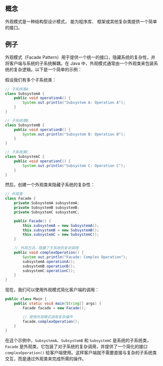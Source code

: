 ## 概念
外观模式是一种结构型设计模式， 能为程序库、 框架或其他复杂类提供一个简单的接口。

## 例子
外观模式（Facade Pattern）用于提供一个统一的接口，隐藏系统的复杂性，并将客户端与系统的子系统解耦。在 Java 中，外观模式通常由一个外观类来包装系统的复杂逻辑。以下是一个简单的示例：

假设我们有多个子系统类：

```java
// 子系统类A
class SubsystemA {
    public void operationA() {
        System.out.println("Subsystem A: Operation A");
    }
}

// 子系统类B
class SubsystemB {
    public void operationB() {
        System.out.println("Subsystem B: Operation B");
    }
}

// 子系统类C
class SubsystemC {
    public void operationC() {
        System.out.println("Subsystem C: Operation C");
    }
}
```

然后，创建一个外观类来隐藏子系统的复杂性：

```java
// 外观类
class Facade {
    private SubsystemA subsystemA;
    private SubsystemB subsystemB;
    private SubsystemC subsystemC;

    public Facade() {
        this.subsystemA = new SubsystemA();
        this.subsystemB = new SubsystemB();
        this.subsystemC = new SubsystemC();
    }

    // 外观方法，隐藏了子系统的复杂调用
    public void complexOperation() {
        System.out.println("Facade: Complex Operation");
        subsystemA.operationA();
        subsystemB.operationB();
        subsystemC.operationC();
    }
}
```

现在，我们可以使用外观模式简化客户端的调用：

```java
public class Main {
    public static void main(String[] args) {
        Facade facade = new Facade();

        // 使用外观模式调用复杂操作
        facade.complexOperation();
    }
}
```

在这个示例中，`SubsystemA`、`SubsystemB` 和 `SubsystemC` 是系统的子系统类，`Facade` 是外观类，它包装了对子系统的复杂调用，并提供了一个简化的接口 `complexOperation()` 给客户端使用。这样客户端就不需要直接与复杂的子系统类交互，而是通过外观类来完成所需的操作。